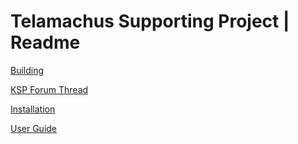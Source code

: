 Telamachus Supporting Project | Readme
=

[Building](https://github.com/richardbunt/Telemachus/wiki/Building)

[KSP Forum Thread](http://forum.kerbalspaceprogram.com/index.php?/topic/144482-113-2016-07-24-telemachus-telemetry-and-flight-control-in-the-web-browser/)

[Installation](https://github.com/richardbunt/Telemachus/wiki/Installation)

[User Guide](https://github.com/richardbunt/Telemachus/wiki/User-Guide)

